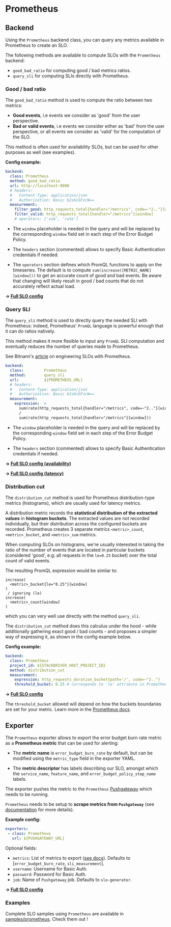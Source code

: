 # Prometheus

## Backend

Using the `Prometheus` backend class, you can query any metrics available in
Prometheus to create an SLO.

The following methods are available to compute SLOs with the `Prometheus`
backend:

* `good_bad_ratio` for computing good / bad metrics ratios.
* `query_sli` for computing SLIs directly with Prometheus.

### Good / bad ratio

The `good_bad_ratio` method is used to compute the ratio between two metrics:

- **Good events**, i.e events we consider as 'good' from the user perspective.
- **Bad or valid events**, i.e events we consider either as 'bad' from the user
perspective, or all events we consider as 'valid' for the computation of the
SLO.

This method is often used for availability SLOs, but can be used for other
purposes as well (see examples).

**Config example:**

```yaml
backend:
  class: Prometheus
  method: good_bad_ratio
  url: http://localhost:9090
  # headers:
  #   Content-Type: application/json
  #   Authorization: Basic b2s6cGFzcW==
  measurement:
    filter_good: http_requests_total{handler="/metrics", code=~"2.."}[window]
    filter_valid: http_requests_total{handler="/metrics"}[window]
    # operators: ['sum', 'rate']
```
* The `window` placeholder is needed in the query and will be replaced by the
corresponding `window` field set in each step of the Error Budget Policy.

* The `headers` section (commented) allows to specify Basic Authentication
credentials if needed.

* The `operators` section defines which PromQL functions to apply on the
timeseries. The default is to compute `sum(increase([METRIC_NAME][window]))` to
get an accurate count of good and bad events. Be aware that changing will likely
result in good / bad counts that do not accurately reflect actual load.

**&rightarrow; [Full SLO config](../../samples/prometheus/slo_prom_metrics_availability_ratio.yaml)**


### Query SLI

The `query_sli` method is used to directly query the needed SLI with Prometheus:
indeed, Prometheus' `PromQL` language is powerful enough that it can do ratios
natively.

This method makes it more flexible to input any `PromQL` SLI computation and
eventually reduces the number of queries made to Prometheus.

See Bitnami's [article](https://engineering.bitnami.com/articles/implementing-slos-using-prometheus.html)
on engineering SLOs with Prometheus.

```yaml
backend:
  class:         Prometheus
  method:        query_sli
  url:           ${PROMETHEUS_URL}
  # headers:
  #   Content-Type: application/json
  #   Authorization: Basic b2s6cGFzcW==
  measurement:
    expression:  >
      sum(rate(http_requests_total{handler="/metrics", code=~"2.."}[window]))
      /
      sum(rate(http_requests_total{handler="/metrics"}[window]))
```
* The `window` placeholder is needed in the query and will be replaced by the
corresponding `window` field set in each step of the Error Budget Policy.

* The `headers` section (commented) allows to specify Basic Authentication
credentials if needed.

**&rightarrow; [Full SLO config (availability)](../../samples/prometheus/slo_prom_metrics_availability_query_sli.yaml)**

**&rightarrow; [Full SLO config (latency)](../../samples/prometheus/slo_prom_metrics_latency_query_sli.yaml)**

### Distribution cut

The `distribution_cut` method is used for Prometheus distribution-type metrics (histograms), which are usually used for latency metrics.

A distribution metric records the **statistical distribution of the extracted
values** in **histogram buckets**. The extracted values are not recorded
individually, but their distribution across the configured buckets are recorded.
Prometheus creates 3 separate metrics `<metric>_count`, `<metric>_bucket`,
and `<metric>_sum` metrics.

When computing SLOs on histograms, we're usually interested in
taking the ratio of the number of events that are located in particular buckets
(considered 'good', e.g: all requests in the `le=0.25` bucket) over the total
count of valid events.

The resulting PromQL expression would be similar to:
```
increase(
  <metric>_bucket{le="0.25"}[window]
)
 / ignoring (le)
increase(
  <metric>_count[window]
)
```
which you can very well use directly with the method `query_sli`.

The `distribution_cut` method does this calculus under the hood - while
additionally gathering exact good / bad counts - and proposes a simpler way of
expressing it, as shown in the config example below.

**Config example:**
```yaml
backend:
  class: Prometheus
  project_id: ${STACKDRIVER_HOST_PROJECT_ID}
  method: distribution_cut
  measurement:
    expression: http_requests_duration_bucket{path='/', code=~"2.."}
    threshold_bucket: 0.25 # corresponds to 'le' attribute in Prometheus histograms
```
**&rightarrow; [Full SLO config](../../samples/prometheus/slo_prom_metrics_latency_distribution_cut.yaml)**

The `threshold_bucket` allowed  will depend on how the buckets boundaries are
set for your metric. Learn more in the [Prometheus docs](https://prometheus.io/docs/concepts/metric_types/#histogram).


## Exporter

The `Prometheus` exporter allows to export the error budget burn rate metric as
a **Prometheus metric** that can be used for alerting:

 * The **metric name** is `error_budget_burn_rate` by default, but can be
 modified using the `metric_type` field in the exporter YAML.

 * The **metric descriptor** has labels describing our SLO, amongst which the
 `service_name`, `feature_name`, and `error_budget_policy_step_name` labels.

The exporter pushes the metric to the `Prometheus`
[Pushgateway](https://prometheus.io/docs/practices/pushing/) which needs to be
running.

`Prometheus` needs to be setup to **scrape metrics from `Pushgateway`** (see
  [documentation](https://github.com/prometheus/pushgateway) for more details).

**Example config:**

```yaml
exporters:
 - class: Prometheus
   url: ${PUSHGATEWAY_URL}
```

Optional fields:
  * `metrics`: List of metrics to export ([see docs](../shared/metrics.md)). Defaults to [`error_budget_burn_rate`, `sli_measurement`].
  * `username`: Username for Basic Auth.
  * `password`: Password for Basic Auth.
  * `job`: Name of `Pushgateway` job. Defaults to `slo-generator`.

**&rightarrow; [Full SLO config](../../samples/prometheus/slo_prom_metrics_availability_query_sli.yaml)**


### Examples

Complete SLO samples using `Prometheus` are available in
[samples/prometheus](../../samples/prometheus). Check them out !
